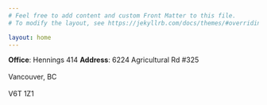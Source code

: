 ```yaml
---
# Feel free to add content and custom Front Matter to this file.
# To modify the layout, see https://jekyllrb.com/docs/themes/#overriding-theme-defaults

layout: home
---
```


**Office**: Hennings 414
**Address**: 6224 Agricultural Rd #325<br><br/>
Vancouver, BC<br><br/>
V6T 1Z1<br><br/>
